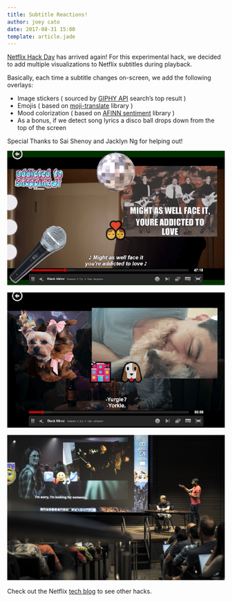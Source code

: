 ```yaml
---
title: Subtitle Reactions!
author: joey cato
date: 2017-08-31 15:00
template: article.jade
---
```


[Netflix Hack
Day](https://www.theverge.com/tldr/2017/8/29/16221508/netflix-hack-day-summer-2018-teleflix-spookyflix-raspberry-pi) has
arrived again! For this experimental hack, we decided to add multiple visualizations to Netflix
subtitles during playback. 


<span class="more"></span>

Basically, each time a subtitle changes on-screen, we add the following overlays:
* Image stickers ( sourced by [GIPHY API](https://developers.giphy.com/) search’s top result )
* Emojis ( based on [moji-translate](https://www.npmjs.com/package/moji-translate) library )
* Mood colorization ( based on [AFINN sentiment](https://www.npmjs.com/package/sentiment) library )
* As a bonus, if we detect song lyrics a disco ball drops down from the top of the screen

Special Thanks to Sai Shenoy and Jacklyn Ng for helping out!

![subtitlereactions1](subtitlereactions1.png)

![subtitlereactions2](subtitlereactions2.png)

![demo](demo.jpg)

Check out the Netflix [tech blog](https://medium.com/netflix-techblog/netflix-hack-day-summer-2017-ef3ba81a8a77) to see other hacks.

